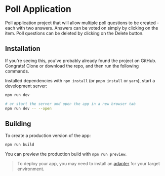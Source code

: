 # Poll Application

Poll application project that will allow multiple poll questions to be created - each with two answers. Answers can be voted on simply by clicking on the item. Poll questions can be deleted by clicking on the Delete button.

## Installation

If you're seeing this, you've probably already found the project on GitHub. Congrats! Clone or download the repo, and then run the following commands.

Installed dependencies with `npm install` (or `pnpm install` or `yarn`), start a development server:

```bash
npm run dev

# or start the server and open the app in a new browser tab
npm run dev -- --open
```

## Building

To create a production version of the app:

```bash
npm run build
```

You can preview the production build with `npm run preview`.

> To deploy your app, you may need to install an [adapter](https://kit.svelte.dev/docs/adapters) for your target environment.
